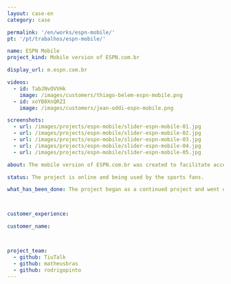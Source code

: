 ```yaml
---
layout: case-en
category: case

permalink: '/en/works/espn-mobile/'
pt: '/pt/trabalhos/espn-mobile/'

name: ESPN Mobile
project_kind: Mobile version of ESPN.com.br

display_url: m.espn.com.br

videos:
  - id: TabJNvOVVHk
    image: /images/customers/thiago-belem-espn-mobile.png
  - id: xoYB0XnQRZI
    image: /images/customers/jean-oddi-espn-mobile.png

screenshots:
  - url: /images/projects/espn-mobile/slider-espn-mobile-01.jpg
  - url: /images/projects/espn-mobile/slider-espn-mobile-02.jpg
  - url: /images/projects/espn-mobile/slider-espn-mobile-03.jpg
  - url: /images/projects/espn-mobile/slider-espn-mobile-04.jpg
  - url: /images/projects/espn-mobile/slider-espn-mobile-05.jpg

about: The mobile version of ESPN.com.br was created to facilitate access to the content via mobile devices. With it, the users (which are called sports fans) can follow the news from anywhere.

status: The project is online and being used by the sports fans.

what_has_been_done: The project began as a continued project and went online in the second week. After this, we had iterations based on users feedback.



customer_experience:

customer_name:



project_team:
  - github: TiuTalk
  - github: matheusbras
  - github: rodrigopinto
---
```

